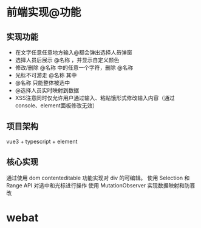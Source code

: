 # 前端实现@功能

## 实现功能
* 在文字任意任意地方输入@都会弹出选择人员弹窗
* 选择人员后展示 @名称 ，并显示自定义颜色
* 修改/删除 @名称 中的任意一个字符，删除 @名称
* 光标不可游走 @名称 其中
* @名称 只能整体被选中
* @选择人员实时映射到数据
* XSS注意同时仅允许用户通过输入、粘贴饿形式修改输入内容（通过console、element面板修改无效）

## 项目架构

vue3 + typescript + element

## 核心实现

通过使用 dom contenteditable 功能实现对 div 的可编辑。
使用 Selection 和 Range API 对选中和光标进行操作
使用 MutationObserver 实现数据映射和防篡改
# webat
